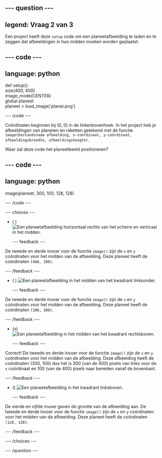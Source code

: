 
--- question ---
---
legend: Vraag 2 van 3
---

Een project heeft deze `setup` code om een planeetafbeelding te laden en te zeggen dat afbeeldingen in hun midden moeten worden geplaatst:

--- code ---
---
language: python
---

def setup():   
  size(400, 400)   
  image_mode(CENTER)   
  global planeet   
  planeet = load_image('planet.png')

--- /code ---

Coördinaten beginnen bij (0, 0) in de linkerbovenhoek. In het project heb je afbeeldingen van planeten en raketten getekend met de functie `image(bestandsnaam afbeelding, x-coördinaat, y-coördinaat, afbeeldingsbreedte, afbeeldingshoogte)`.

Waar zal deze code het planeetbeeld positioneren?

--- code ---
---
language: python
---

image(planeet, 300, 100, 128, 128)

--- /code ---

--- choices ---

- ( ) ![Een planeetafbeelding horizontaal rechts van het scherm en verticaal in het midden.](images/planet400200.png)

  --- feedback ---

De tweede en derde invoer voor de functie `image()` zijn de `x` en `y` coördinaten voor het midden van de afbeelding. Deze planeet heeft de coördinaten `(400, 200)`.

  --- /feedback ---

- ( ) ![Een planeetafbeelding in het midden van het kwadrant linksonder.](images/planet100300.png)

  --- feedback ---

De tweede en derde invoer voor de functie `image()` zijn de `x` en `y` coördinaten voor het midden van de afbeelding. Deze planeet heeft de coördinaten `(100, 300)`.

  --- /feedback ---

- (x) ![Een planeetafbeelding in het midden van het kwadrant rechtsboven.](images/planet300100.png)

  --- feedback ---

Correct! De tweede en derde invoer voor de functie `image()` zijn de `x` en `y` coördinaten voor het midden van de afbeelding. Deze afbeelding heeft de coördinaten (300, 100) dus het is 300 (van de 400) pixels van links voor de `x` coördinaat en 100 (van de 400) pixels naar beneden vanaf de bovenkant.

  --- /feedback ---

- () ![Een planeetafbeelding in het kwadrant linksboven.](images/planet128128.png)

  --- feedback ---

De vierde en vijfde invoer geven de grootte van de afbeelding aan. De tweede en derde invoer voor de functie `image()` zijn de `x` en `y` coördinaten voor het midden van de afbeelding. Deze planeet heeft de coördinaten `(128, 128)`.

  --- /feedback ---

--- /choices ---

--- /question ---
